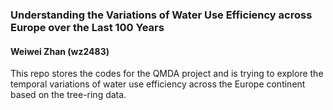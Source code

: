 ### Understanding the Variations of Water Use Efficiency across Europe over the Last 100 Years
#### Weiwei Zhan (wz2483)

This repo stores the codes for the QMDA project and is trying to explore the temporal variations of water use efficiency across the Europe continent based on the tree-ring data.

